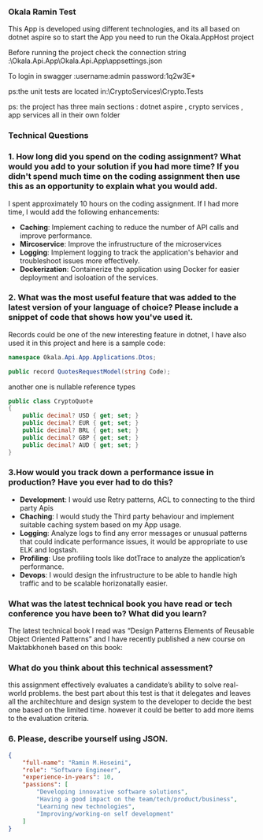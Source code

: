 ### Okala Ramin Test

This App is developed using different technologies, and its all based on dotnet aspire
so to start the App you need to run the Okala.AppHost project

Before running the project check the connection string :\Okala.Api.App\Okala.Api.App\appsettings.json

To login in swagger :username:admin password:1q2w3E*

ps:the unit tests are located in:\CryptoServices\Crypto.Tests

ps: the project has three main sections : dotnet aspire , crypto services , app services all in their own folder

### Technical Questions

### 1. How long did you spend on the coding assignment? What would you add to your solution if you had more time? If you didn't spend much time on the coding assignment then use this as an opportunity to explain what you would add.


I spent approximately 10 hours on the coding assignment. If I had more time, I would add the following enhancements:
- **Caching**: Implement caching to reduce the number of API calls and improve performance.
- **Mircoservice**: Improve the infrustructure of the microservices
- **Logging**: Implement logging to track the application's behavior and troubleshoot issues more effectively.
- **Dockerization**: Containerize the application using Docker for easier deployment and isoloation of the services.


### 2. What was the most useful feature that was added to the latest version of your language of choice? Please include a snippet of code that shows how you've used it.

Records could be one of the new interesting feature in dotnet, I have also used it in this project and 
here is a sample code:

```csharp
namespace Okala.Api.App.Applications.Dtos;

public record QuotesRequestModel(string Code);

```
another one is nullable reference types

```csharp
public class CryptoQuote
{
    public decimal? USD { get; set; }
    public decimal? EUR { get; set; }
    public decimal? BRL { get; set; }
    public decimal? GBP { get; set; }
    public decimal? AUD { get; set; }
}
```

### 3.How would you track down a performance issue in production? Have you ever had to do this?

- **Development**: I would use Retry patterns, ACL to connecting to the third party Apis
- **Chaching**: I would study the Third party behaviour and implement suitable caching system based on my App usage.
- **Logging**: Analyze logs to find any error messages or unusual patterns that could indicate performance issues, it would be appropriate to use ELK and logstash.
- **Profiling**: Use profiling tools like dotTrace to analyze the application’s performance.
- **Devops**: I would design the infrustructure to be able to handle high traffic and to be scalable horizonatally easier.

### What was the latest technical book you have read or tech conference you have been to? What did you learn?

The latest technical book I read was “Design Patterns Elements of Reusable Object Oriented Patterns” 
and I have recently published a new course on Maktabkhoneh based on this book:


### What do you think about this technical assessment?

this assignment effectively evaluates a candidate’s ability to solve real-world problems.
the best part about this test is that it delegates and leaves all the architechture and design system to the developer to decide the best one based on the limited time.
however it could be better to add more items to the evaluation criteria.

### 6. Please, describe yourself using JSON.

```json
{
    "full-name": "Ramin M.Hoseini",
    "role": "Software Engineer",
    "experience-in-years": 10,
    "passions": [
        "Developing innovative software solutions",
        "Having a good impact on the team/tech/product/business",
        "Learning new technologies",
        "Improving/working-on self development"
    ]
}

```
